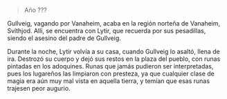 > Año ???

Gullveig, vagando por Vanaheim, acaba en la región norteña de Vanaheim, Svíthjod. Allí, se encuentra con Lytir, que recuerda por sus pesadillas, siendo el asesino del padre de Gullveig.

Durante la noche, Lytir volvía a su casa, cuando Gullveig lo asaltó, llena de ira. Destrozó su cuerpo y dejó sus restos en la plaza del pueblo, con runas pintadas en los adoquines. Runas que jamás pudieron ser interpretadas, pues los lugareños las limpiaron con presteza, ya que cualquier clase de magia era aún muy mal vista en aquella tierra, y temían que esas runas trajesen peor augurio.